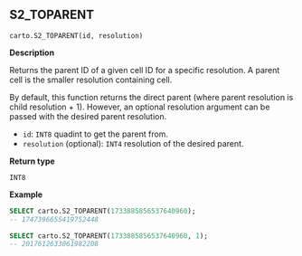 ## S2_TOPARENT

```sql:signature
carto.S2_TOPARENT(id, resolution)
```

**Description**

Returns the parent ID of a given cell ID for a specific resolution. A parent cell is the smaller resolution containing cell.

By default, this function returns the direct parent (where parent resolution is child resolution + 1). However, an optional resolution argument can be passed with the desired parent resolution.

* `id`: `INT8` quadint to get the parent from.
* `resolution` (optional): `INT4` resolution of the desired parent.

**Return type**

`INT8`

**Example**

```sql
SELECT carto.S2_TOPARENT(1733885856537640960);
-- 1747396655419752448

SELECT carto.S2_TOPARENT(1733885856537640960, 1);
-- 2017612633061982208
```
